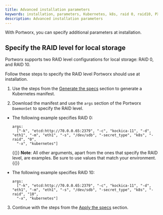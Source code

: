```yaml
---
title: Advanced installation parameters
keywords: installation, parameters, Kubernetes, k8s, raid 0, raid10, PX-Central, Portworx DaemonSet
description: Advanced installation parameters
---
```


With Portworx, you can specify additional parameters at installation.

## Specify the RAID level for local storage

Portworx supports two RAID level configurations for local storage: RAID 0, and RAID 10.

Follow these steps to specify the RAID level Portworx should use at installation.

1. Use the steps from the [Generate the specs](/portworx-install-with-kubernetes/on-premise/other/daemonset/#generate-the-specs) section to generate a Kubernetes manifest.

2. Download the manifest and use the `args` section of the Portworx `DaemonSet` to specify the RAID level.

  * The following example specifies RAID 0:

    ```text
    args:
      ["-k", "etcd:http://70.0.0.65:2379", "-c", "kockica-11", "-d", "eth1", "-m", "eth1", "-s", "/dev/sdb", "-secret_type", "k8s", "-raid", "0",  
      "-x", "kubernetes"]
    ```

    {{<info>}}
**Note**: All other arguments, apart from the ones that specify the RAID level, are examples. Be sure to use values that match your environment.
    {{</info>}}

  * The following example specifies RAID 10:

    ```text
    args:
      ["-k", "etcd:http://70.0.0.65:2379", "-c", "kockica-11", "-d", "eth1", "-m", "eth1", "-s", "/dev/sdb", "-secret_type", "k8s", "-raid", "10",  
      "-x", "kubernetes"]
    ```

3. Continue with the steps from the [Apply the specs](/portworx-install-with-kubernetes/on-premise/other/daemonset/#apply-the-specs) section.
